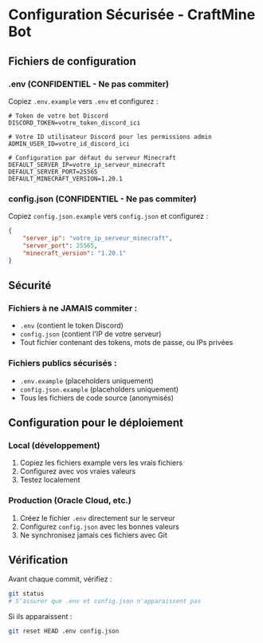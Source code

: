 # Configuration Sécurisée - CraftMine Bot

## Fichiers de configuration

### .env (CONFIDENTIEL - Ne pas commiter)
Copiez `.env.example` vers `.env` et configurez :

```env
# Token de votre bot Discord
DISCORD_TOKEN=votre_token_discord_ici

# Votre ID utilisateur Discord pour les permissions admin
ADMIN_USER_ID=votre_id_discord_ici

# Configuration par défaut du serveur Minecraft
DEFAULT_SERVER_IP=votre_ip_serveur_minecraft
DEFAULT_SERVER_PORT=25565
DEFAULT_MINECRAFT_VERSION=1.20.1
```

### config.json (CONFIDENTIEL - Ne pas commiter)
Copiez `config.json.example` vers `config.json` et configurez :

```json
{
    "server_ip": "votre_ip_serveur_minecraft",
    "server_port": 25565,
    "minecraft_version": "1.20.1"
}
```

## Sécurité

### Fichiers à ne JAMAIS commiter :
- `.env` (contient le token Discord)
- `config.json` (contient l'IP de votre serveur)
- Tout fichier contenant des tokens, mots de passe, ou IPs privées

### Fichiers publics sécurisés :
- `.env.example` (placeholders uniquement)
- `config.json.example` (placeholders uniquement)
- Tous les fichiers de code source (anonymisés)

## Configuration pour le déploiement

### Local (développement)
1. Copiez les fichiers example vers les vrais fichiers
2. Configurez avec vos vraies valeurs
3. Testez localement

### Production (Oracle Cloud, etc.)
1. Créez le fichier `.env` directement sur le serveur
2. Configurez `config.json` avec les bonnes valeurs
3. Ne synchronisez jamais ces fichiers avec Git

## Vérification

Avant chaque commit, vérifiez :
```bash
git status
# S'assurer que .env et config.json n'apparaissent pas
```

Si ils apparaissent :
```bash
git reset HEAD .env config.json
```
